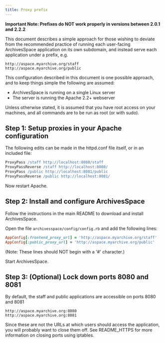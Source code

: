 ```yaml
---
title: Proxy prefix
---
```


**Important Note: Prefixes do NOT work properly in versions between 2.0.1 and 2.2.2**

This document describes a simple approach for those wishing to deviate from the recommended
practice of running each user-facing ArchivesSpace application on its own subdomain, and instead
serve each application under a prefix, e.g.

```
http://aspace.myarchive.org/staff
http://aspace.myarchive.org/public
```

This configuration described in this document is one possible approach,
and to keep things simple the following are assumed:

- ArchivesSpace is running on a single Linux server
- The server is running the Apache 2.2+ webserver

Unless otherwise stated, it is assumed that you have root access on
your machines, and all commands are to be run as root (or with sudo).

## Step 1: Setup proxies in your Apache configuration

The following edits can be made in the httpd.conf file itself, or in an included file:

```apache
ProxyPass /staff http://localhost:8080/staff
ProxyPassReverse /staff http://localhost:8080/
ProxyPass /public http://localhost:8081/public
ProxyPassReverse /public http://localhost:8081/
```

Now restart Apache.

## Step 2: Install and configure ArchivesSpace

Follow the instructions in the main README to download and install ArchivesSpace.

Open the file `archivesspace/config/config.rb` and add the following lines:

```ruby
AppConfig[:frontend_proxy_url] = 'http://aspace.myarchive.org/staff'
AppConfig[:public_proxy_url] = 'http://aspace.myarchive.org/public'
```

(Note: These lines should NOT begin with a '#' character.)

Start ArchivesSpace.

## Step 3: (Optional) Lock down ports 8080 and 8081

By default, the staff and public applications are accessible on ports 8080 and 8081

```
http://aspace.myarchive.org:8080
http://aspace.myarchive.org:8081
```

Since these are not the URLs at which users should access the application, you will probably
want to close them off. See README_HTTPS for more information on closing ports using iptables.
